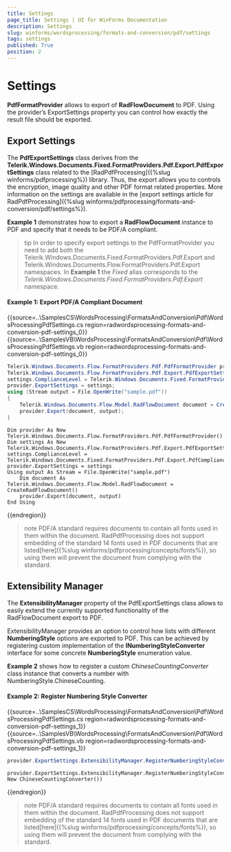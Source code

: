 ```yaml
---
title: Settings
page_title: Settings | UI for WinForms Documentation
description: Settings
slug: winforms/wordsprocessing/formats-and-conversion/pdf/settings
tags: settings
published: True
position: 2
---
```


# Settings



__PdfFormatProvider__ allows to export of __RadFlowDocument__ to PDF. Using the provider’s ExportSettings property you can control how exactly the result file should be exported.
      

## Export Settings

The __PdfExportSettings__ class derives from the __Telerik.Windows.Documents.Fixed.FormatProviders.Pdf.Export.PdfExportSettings__ class related to the [RadPdfProcessing]({%slug winforms/pdfprocessing%}) library. Thus, the export allows you to controls the encryption, image quality and other PDF format related properties. More information on the settings are available in the [export settings article for RadPdfProcessing]({%slug winforms/pdfprocessing/formats-and-conversion/pdf/settings%}).
        

__Example 1__ demonstrates how to export a __RadFlowDocument__ instance to PDF and specify that it needs to be PDF/A compliant.
        

>tip In order to specify export settings to the PdfFormatProvider you need to add both the Telerik.Windows.Documents.Fixed.FormatProviders.Pdf.Export and Telerik.Windows.Documents.Flow.FormatProviders.Pdf.Export namespaces. In __Example 1__ the *Fixed* alias corresponds to the *Telerik.Windows.Documents.Fixed.FormatProviders.Pdf.Export* namespace.
>

#### Example 1: Export PDF/A Compliant Document

{{source=..\SamplesCS\WordsProcessing\FormatsAndConversion\Pdf\WordsProcessingPdfSettings.cs region=radwordsprocessing-formats-and-conversion-pdf-settings_0}} 
{{source=..\SamplesVB\WordsProcessing\FormatsAndConversion\Pdf\WordsProcessingPdfSettings.vb region=radwordsprocessing-formats-and-conversion-pdf-settings_0}} 

````C#
Telerik.Windows.Documents.Flow.FormatProviders.Pdf.PdfFormatProvider provider = new Telerik.Windows.Documents.Flow.FormatProviders.Pdf.PdfFormatProvider();
Telerik.Windows.Documents.Flow.FormatProviders.Pdf.Export.PdfExportSettings settings = new Telerik.Windows.Documents.Flow.FormatProviders.Pdf.Export.PdfExportSettings();
settings.ComplianceLevel = Telerik.Windows.Documents.Fixed.FormatProviders.Pdf.Export.PdfComplianceLevel.PdfA2B;
provider.ExportSettings = settings;
using (Stream output = File.OpenWrite("sample.pdf"))
{
    Telerik.Windows.Documents.Flow.Model.RadFlowDocument document = CreateRadFlowDocument();
    provider.Export(document, output);
}

````
````VB.NET
Dim provider As New Telerik.Windows.Documents.Flow.FormatProviders.Pdf.PdfFormatProvider()
Dim settings As New Telerik.Windows.Documents.Flow.FormatProviders.Pdf.Export.PdfExportSettings()
settings.ComplianceLevel = Telerik.Windows.Documents.Fixed.FormatProviders.Pdf.Export.PdfComplianceLevel.PdfA2B
provider.ExportSettings = settings
Using output As Stream = File.OpenWrite("sample.pdf")
    Dim document As Telerik.Windows.Documents.Flow.Model.RadFlowDocument = CreateRadFlowDocument()
    provider.Export(document, output)
End Using

````

{{endregion}} 

>note PDF/A standard requires documents to contain all fonts used in them within the document. RadPdfProcessing does not support embedding of the standard 14 fonts used in PDF documents that are listed[here]({%slug winforms/pdfprocessing/concepts/fonts%}), so using them will prevent the document from complying with the standard.
>

## Extensibility Manager

The __ExtensibilityManager__ property of the PdfExportSettings class allows to easily extend the currently supported functionality of the RadFlowDocument export to PDF.
        

ExtensibilityManager provides an option to control how lists with different __NumberingStyle__ options are exported to PDF. This can be achieved by registering custom implementation of the __INumberingStyleConverter__ interface for some concrete __NumberingStyle__ enumeration value.
        

__Example 2__ shows how to register a custom *ChineseCountingConverter* class instance that converts a number with NumberingStyle.ChineseCounting.

#### Example 2: Register Numbering Style Converter

{{source=..\SamplesCS\WordsProcessing\FormatsAndConversion\Pdf\WordsProcessingPdfSettings.cs region=radwordsprocessing-formats-and-conversion-pdf-settings_1}} 
{{source=..\SamplesVB\WordsProcessing\FormatsAndConversion\Pdf\WordsProcessingPdfSettings.vb region=radwordsprocessing-formats-and-conversion-pdf-settings_1}} 

````C#
provider.ExportSettings.ExtensibilityManager.RegisterNumberingStyleConverter(Telerik.Windows.Documents.Flow.Model.Lists.NumberingStyle.ChineseCounting, new ChineseCountingConverter());

````
````VB.NET
provider.ExportSettings.ExtensibilityManager.RegisterNumberingStyleConverter(Telerik.Windows.Documents.Flow.Model.Lists.NumberingStyle.ChineseCounting, New ChineseCountingConverter())

````

{{endregion}} 

>note PDF/A standard requires documents to contain all fonts used in them within the document. RadPdfProcessing does not support embedding of the standard 14 fonts used in PDF documents that are listed[here]({%slug winforms/pdfprocessing/concepts/fonts%}), so using them will prevent the document from complying with the standard.
>

